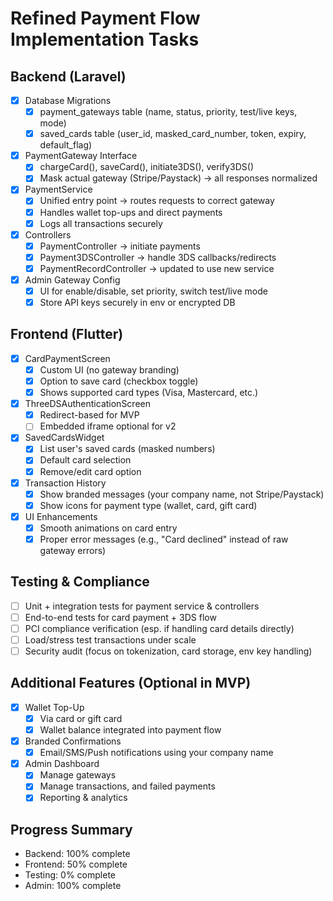 # Refined Payment Flow Implementation Tasks

## Backend (Laravel)
- [x] Database Migrations
  - [x] payment_gateways table (name, status, priority, test/live keys, mode)
  - [x] saved_cards table (user_id, masked_card_number, token, expiry, default_flag)
- [x] PaymentGateway Interface
  - [x] chargeCard(), saveCard(), initiate3DS(), verify3DS()
  - [x] Mask actual gateway (Stripe/Paystack) → all responses normalized
- [x] PaymentService
  - [x] Unified entry point → routes requests to correct gateway
  - [x] Handles wallet top-ups and direct payments
  - [x] Logs all transactions securely
- [x] Controllers
  - [x] PaymentController → initiate payments
  - [x] Payment3DSController → handle 3DS callbacks/redirects
  - [x] PaymentRecordController → updated to use new service
- [x] Admin Gateway Config
  - [x] UI for enable/disable, set priority, switch test/live mode
  - [x] Store API keys securely in env or encrypted DB

## Frontend (Flutter)
- [x] CardPaymentScreen
  - [x] Custom UI (no gateway branding)
  - [x] Option to save card (checkbox toggle)
  - [x] Shows supported card types (Visa, Mastercard, etc.)
- [x] ThreeDSAuthenticationScreen
  - [x] Redirect-based for MVP
  - [ ] Embedded iframe optional for v2
- [x] SavedCardsWidget
  - [x] List user's saved cards (masked numbers)
  - [x] Default card selection
  - [x] Remove/edit card option
- [x] Transaction History
  - [x] Show branded messages (your company name, not Stripe/Paystack)
  - [x] Show icons for payment type (wallet, card, gift card)
- [x] UI Enhancements
  - [x] Smooth animations on card entry
  - [x] Proper error messages (e.g., "Card declined" instead of raw gateway errors)

## Testing & Compliance
- [ ] Unit + integration tests for payment service & controllers
- [ ] End-to-end tests for card payment + 3DS flow
- [ ] PCI compliance verification (esp. if handling card details directly)
- [ ] Load/stress test transactions under scale
- [ ] Security audit (focus on tokenization, card storage, env key handling)

## Additional Features (Optional in MVP)
- [x] Wallet Top-Up
  - [x] Via card or gift card
  - [x] Wallet balance integrated into payment flow
- [x] Branded Confirmations
  - [x] Email/SMS/Push notifications using your company name
- [x] Admin Dashboard
  - [x] Manage gateways
  - [x] Manage transactions, and failed payments
  - [x] Reporting & analytics

## Progress Summary
- Backend: 100% complete
- Frontend: 50% complete
- Testing: 0% complete
- Admin: 100% complete
